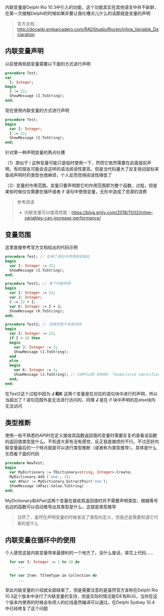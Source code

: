 
内联变量是Delphi Rio 10.3中引入的功能，这个功能其实在其他语言中并不新鲜，在第一次接触Delphi的时候如果非要让我吐槽点儿什么的话那就是变量的声明

> 官方文档：http://docwiki.embarcadero.com/RADStudio/Rio/en/Inline_Variable_Declaration

## 内联变量声明

以前使用局部变量需要以下面的方式进行声明

```pascal
procedure Test;
var
  I: Integer;
begin
  I := 22;
  ShowMessage (I.ToString);
end;
```
现在使用内联变量的方式进行声明

```pascal
procedure Test;
begin
  var I: Integer;
  I := 22;
  ShowMessage (I.ToString);
end;
```
针对第一种声明变量的两点吐槽

（1）类似于 I 这种变量可能只是临时使用一下，然而它依然需要在前面提前声明，有的朋友可能会说这样的语法阅读性更高，但是当代码量大了反复拖动鼠标来查阅声明时的类型也很麻烦，个人反而觉得阅读性降低了

（2）变量的作用范围，变量只要声明那它的作用范围即为整个函数、过程，但是某些时候仅仅需要在循环或者 if 语句中使用变量，无形中造成了资源的浪费


> 参考阅读
> - 内联变量可以提高性能：https://blog.grijjy.com/2018/11/02/inline-variables-can-increase-performance/

## 变量范围

这里直接参考官方文档给出的代码示例

```pascal
procedure Test; // 在单个语句中声明和初始化
begin
  var I: Integer := 22;
  ShowMessage (I.ToString);
end;

procedure Test1; // 多个内联声明
begin
  var I: Integer := 22;
  var J: Integer;
  J := 22 + I;
  var K: Integer := I + J;
  ShowMessage (K.ToString);
end;

procedure Test2; // 范围仅限于本语句块
begin
  var I: Integer := 22;
  if I > 10 then
  begin
    var J: Integer := 3;
    ShowMessage (J.ToString);
  end
  else
  begin
    var K: Integer := 3;
    ShowMessage (J.ToString); // COMPILER ERROR: “Undeclared identifier: ‘J’”
  end;
end;
```

在Test2这个过程中因为 **J **和**K** 这两个变量是在对应的语句块中进行的声明，所以当超出了 f 语句范围外是无法进行访问的，同理 **J** 是在 if 块中声明的在else块内无法访问

## 类型推断

使用一些不熟悉的API时在定义接收其函数返回值的变量时需要反复的查看该函数的返回值类型是什么。不知道大家有没有感觉，反正我是被烦的不行。不过还好内联变量最后的一个特点就是可以进行类型推断（或者称为类型推导）。具体是什么东西看下面的代码

```pascal
procedure NewTest;
begin
  var MyDictionary := TDictionary<string, Integer>.Create;
  MyDictionary.Add ('one', 1);
  var APair := MyDictionary.ExtractPair('one');
  ShowMessage (APair.Value.ToString)
end;
```

MyDictionary和APair这两个变量在接收其返回值时并不需要声明类型，根据等号右边的函数可以自动推导出其类型是什么，这就是类型推导

> 当然了，虽然在声明变量的时候省去了类型的定义，但是还是需要知道它代表的是什么


## 内联变量在循环中的使用

个人感觉这是内联变量带来最便利的一个地方了。没什么废话，翠花上代码……

```pascal
  for var I: Integer := 1 to 10 do
      ...

  for var Item: TItemType in Collection do
      ...

```

至此内联变量的介绍就全部结束了，但是需要注意的是虽然官方宣称在Delphi Rio 10.3这个版本中进行了内联变量的支持，但是实际的情况是IDE有BUG，当你在这个版本内使用的时候会有烦人的红线虽然编译可以通过。在Delphi Sydney 10.4中已经修复了这个问题

